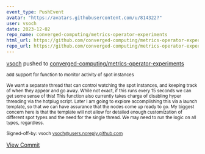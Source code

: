 ```yaml
---
event_type: PushEvent
avatar: "https://avatars.githubusercontent.com/u/814322?"
user: vsoch
date: 2023-12-02
repo_name: converged-computing/metrics-operator-experiments
html_url: https://github.com/converged-computing/metrics-operator-experiments/commit/de306e52303cef4b504dcb2502823f942a6cd76a
repo_url: https://github.com/converged-computing/metrics-operator-experiments
---
```


<a href='https://github.com/vsoch' target='_blank'>vsoch</a> pushed to <a href='https://github.com/converged-computing/metrics-operator-experiments' target='_blank'>converged-computing/metrics-operator-experiments</a>

<small>add support for function to monitor activity of spot instances

We want a separate thread that can control watching the spot instances, and
keeping track of when they appear and go away. While not exact, if this runs
every 15 seconds we can get some sense of this! This function also
currently takes charge of disabling hyper threading via the hotplug
script. Later I am going to explore accomplishing this via a launch
template, so that we can have assurance that the nodes come up
ready to go. My biggest concern here is that the template will not
allow for detailed enough customization of different spot types
and the need for the single thread. We may need to run the logic
on all types, regardless.

Signed-off-by: vsoch <vsoch@users.noreply.github.com></small>

<a href='https://github.com/converged-computing/metrics-operator-experiments/commit/de306e52303cef4b504dcb2502823f942a6cd76a' target='_blank'>View Commit</a>
